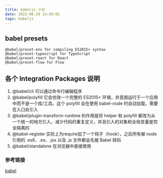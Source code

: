 ```yaml
---
title: babeljs 小记 
date: 2022-06-29 14:50:01
tags: babeljs
---
```

## babel presets
```
@babel/preset-env for compiling ES2015+ syntax
@babel/preset-typescript for TypeScript
@babel/preset-react for React
@babel/preset-flow for Flow
```
## 各个 Integration Packages 说明
1. @babel/cli  可以通过命令行编辑程序
2. @babel/polyfill 它会仿效一个完整的 ES2015+ 环境，并意图运行于一个应用中而不是一个库/工具。这个 polyfill 会在使用 babel-node 时自动加载，需要在入口处引入
3. @babel/plugin-transform-runtime  的作用是将 helper 和 polyfill 都改为从一个统一的地方引入，减少代码的重复定义，并且引入的对象和全局变量是完全隔离的
4. @babel-register 实际上为require加了一个钩子（hook），之后所有被 node 引用的 .es6、.es、.jsx 以及 .js 文件都会先被 Babel 转码
5. @babel/standalone 在浏览器中直接使用

### 参考链接
[babel](https://babeljs.io/docs/en/)